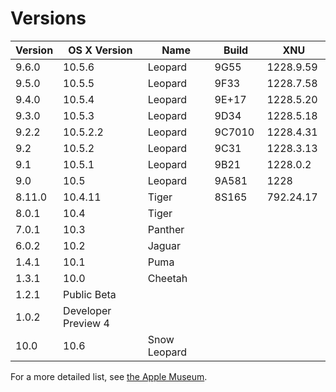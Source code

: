 Versions
========
|  Version|  OS X Version        | Name          |  Build  |  XNU          
|-----------|------------------------|-----------------|-----------|------------
|  9.6.0  |  10.5.6              |  Leopard      |  9G55   |  1228.9.59 
|  9.5.0  |  10.5.5              |  Leopard      |  9F33   |  1228.7.58 
|  9.4.0  |  10.5.4              |  Leopard      |  9E+17  |  1228.5.20 
|  9.3.0  |  10.5.3              |  Leopard      |  9D34   |  1228.5.18 
|  9.2.2  |  10.5.2.2            |  Leopard      |  9C7010 |  1228.4.31 
|  9.2    |  10.5.2              |  Leopard      |  9C31   |  1228.3.13 
|  9.1    |  10.5.1              |  Leopard      |  9B21   |  1228.0.2  
|  9.0    |  10.5                |  Leopard      |  9A581  |  1228      
|  8.11.0 |  10.4.11             |  Tiger        |  8S165  |  792.24.17 
|  8.0.1  |  10.4                |  Tiger        |         |            
|  7.0.1  |  10.3                |  Panther      |         |            
|  6.0.2  |  10.2                |  Jaguar       |         |            
|  1.4.1  |  10.1                |  Puma         |         |            
|  1.3.1  |  10.0                |  Cheetah      |         |            
|  1.2.1  |  Public Beta         |               |         |            
|  1.0.2  |  Developer Preview 4 |               |         |            
|  10.0   |  10.6                |  Snow Leopard |         |     
 

For a more detailed list, see [the Apple Museum](http://www.theapplemuseum.com/index.php?id=33).